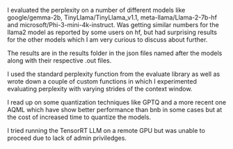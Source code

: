 I evaluated the perplexity on a number of different models like google/gemma-2b, TinyLlama/TinyLlama_v1.1, meta-llama/Llama-2-7b-hf and microsoft/Phi-3-mini-4k-instruct. Was getting similar numbers for the llama2 model as reported by some users on hf, but had surprising results for the other models which I am very curious to discuss about further. 

The results are in the results folder in the json files named after the models along with their respective .out files.

I used the standard perplexity function from the evaluate library as well as wrote down a couple of custom functions in which I experimented evaluating perplexity with varying strides of the context window.

I read up on some quantization techniques like GPTQ and a more recent one AQML which have show better performance than bnb in some cases but at the cost of increased time to quantize the models.

I tried running the TensorRT LLM on a remote GPU but was unable to proceed due to lack of admin priviledges.
